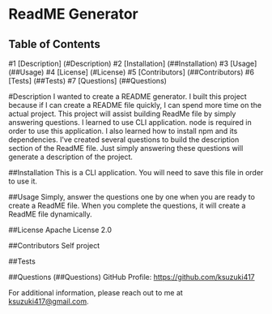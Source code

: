 # ReadME Generator

  ## Table of Contents
  #1 [Description] (#Description)
  #2 [Installation] (##Installation)
  #3 [Usage] (##Usage)
  #4 [License] (#License)
  #5 [Contributors] (##Contributors)
  #6 [Tests] (##Tests)
  #7 [Questions] (##Questions)

  #Description
  I wanted to create a README generator. I built this project because if I can create a README file quickly, I can spend more time on the actual project. This project will assist building ReadMe file by simply answering questions. I learned to use CLI application. node is required in order to use this application. I also learned how to install npm and its dependencies. I've created several questions to build the description section of the ReadME file. Just simply answering these questions will generate a description of the project.
  

  ##Installation
  This is a CLI application. You will need to save this file in order to use it.

  ##Usage
  Simply, answer the questions one by one when you are ready to create a ReadME file. When you complete the questions, it will create a ReadME file dynamically.

  ##License
  Apache License 2.0

  ##Contributors
  Self project

  ##Tests
  

  ##Questions (##Questions)
  GitHub Profile: https://github.com/ksuzuki417

  For additional information, please reach out to me at ksuzuki417@gmail.com.
